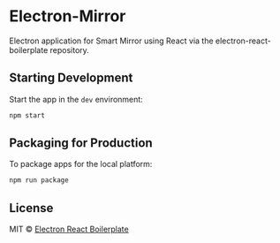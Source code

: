 # Electron-Mirror

Electron application for Smart Mirror using React via the electron-react-boilerplate repository.

## Starting Development

Start the app in the `dev` environment:

```bash
npm start
```

## Packaging for Production

To package apps for the local platform:

```bash
npm run package
```

## License

MIT © [Electron React Boilerplate](https://github.com/electron-react-boilerplate)
